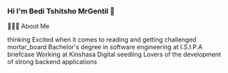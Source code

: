 ### Hi I'm Bedi Tshitsho MrGentil 👋

👨🏻‍💻 About Me

thinking   Excited when it comes to reading and getting challenged
mortar_board   Bachelor's degree in software engineering at I.S.I.P.A
briefcase   Working at Kinshasa Digital
seedling   Lovers of the development of strong backend applications
<!--
**mrgentil/MrGentil** is a ✨ _special_ ✨ repository because its `README.md` (this file) appears on your GitHub profile.

Here are some ideas to get you started:

- 🔭 I’m currently working at AGUIMA AGENCY WEB ...
- 🌱 Lovers of the development of strong backend applications
- 👯 Bachelor's degree in software engineering at U.PA.C
- 🤔 Excited when it comes to reading and getting challenged
- 💬 Ask me about ...
- 📫 How to reach me: ...
- 😄 Pronouns: ...
- ⚡ Fun fact: ...
-->
